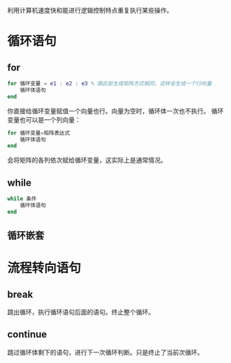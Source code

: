 利用计算机速度快和能进行逻辑控制特点重复执行某些操作。
# 循环语句
## for
```matlab
for 循环变量 = e1 : e2 : e3 % 跟此前生成矩阵方式相同，这样会生成一个行向量
	循环体语句
end
```
你直接给循环变量赋值一个向量也行。向量为空时，循环体一次也不执行。
循环变量也可以是一个列向量：
```matlab
for 循环变量=矩阵表达式
	循环体语句
end
```
会将矩阵的各列依次赋给循环变量，这实际上是通常情况。
## while
```matlab
while 条件
	循环体语句
end
```
## 循环嵌套 
# 流程转向语句
## break
跳出循环，执行循环语句后面的语句。终止整个循环。
## continue
跳过循环体剩下的语句，进行下一次循环判断。只是终止了当前次循环。